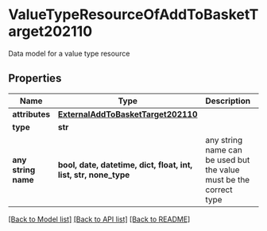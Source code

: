 # ValueTypeResourceOfAddToBasketTarget202110

Data model for a value type resource

## Properties
Name | Type | Description | Notes
------------ | ------------- | ------------- | -------------
**attributes** | [**ExternalAddToBasketTarget202110**](ExternalAddToBasketTarget202110.md) |  | [optional] 
**type** | **str** |  | [optional] 
**any string name** | **bool, date, datetime, dict, float, int, list, str, none_type** | any string name can be used but the value must be the correct type | [optional]

[[Back to Model list]](../README.md#documentation-for-models) [[Back to API list]](../README.md#documentation-for-api-endpoints) [[Back to README]](../README.md)


